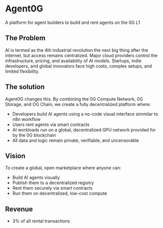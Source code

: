 # Agent0G
A platform for agent builders to build and rent agents on the 0G L1 
## The Problem
AI is termed as the 4th industrial revolution the next big thing after the internet, but access remains centralized. Major cloud providers control the infrastructure, pricing, and availability of AI models. Startups, indie developers, and global innovators face high costs, complex setups, and limited flexibility.

## The solution
Agent0G changes this. By combining the 0G Compute Network, 0G Storage, and OG Chain, we create a fully decentralized platform where:

- Developers build AI agents using a no-code visual interface simmilar to n8n workflow
- Users rent agents via smart contracts
- AI workloads run on a global, decentralized GPU network provided for by the 0G blockchain
- All data and logic remain private, verifiable, and uncensorable

## Vision
To create a global, open marketplace where anyone can:

- Build AI agents visually
- Publish them to a decentralized registry
- Rent them securely via smart contracts
- Run them on decentralized, low-cost compute

## Revenue
 - 3% of all rental transactions
